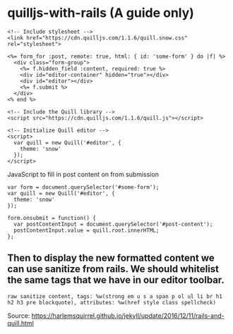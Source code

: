 # quilljs-with-rails (A guide only)

```
<!-- Include stylesheet -->
<link href="https://cdn.quilljs.com/1.1.6/quill.snow.css" rel="stylesheet">

<%= form_for :post, remote: true, html: { id: 'some-form' } do |f| %>
  <div class="form-group">
    <%= f.hidden_field :content, required: true %>
    <div id="editor-container" hidden="true"></div>
    <div id="editor"></div>
    <%= f.submit %>
  </div>
<% end %>

<!-- Include the Quill library -->
<script src="https://cdn.quilljs.com/1.1.6/quill.js"></script>

<!-- Initialize Quill editor -->
<script>
  var quill = new Quill('#editor', {
    theme: 'snow'
  });
</script>

```

JavaScript to fill in post content on from submission

```
var form = document.querySelector('#some-form');
var quill = new Quill('#editor', {
  theme: 'snow'
});

form.onsubmit = function() {
  var postContentInput = document.querySelector('#post-content');
  postContentInput.value = quill.root.innerHTML;
};

```

## Then to display the new formatted content we can use sanitize from rails. We should whitelist the same tags that we have in our editor toolbar.

```
raw sanitize content, tags: %w(strong em u s a span p ol ul li br h1 h2 h3 pre blockquote), attributes: %w(href style class spellcheck)
```

Source:  https://harlemsquirrel.github.io/jekyll/update/2016/12/11/rails-and-quill.html

